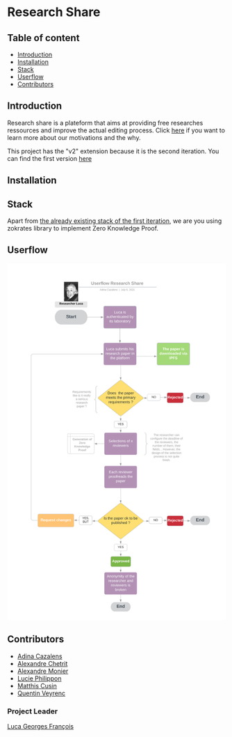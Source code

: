 # Research Share

## Table of content

* [Introduction](https://www.github.com/PoCInnovation/ResearchShare-v2#Introduction)
* [Installation](https://www.github.com/PoCInnovation/ResearchShare-v2#Installation)
* [Stack](https://www.github.com/PoCInnovation/ResearchShare-v2#Stack)
* [Userflow](https://www.github.com/PoCInnovation/ResearchShare-v2#Userflow)
* [Contributors](https://www.github.com/PoCInnovation/ResearchShare-v2#Contributors)

## Introduction

Research share is a plateform that aims at providing free researches ressources and improve the actual
editing process. Click [here](https://github.com/PoCInnovation/ResearchShare/blob/master/doc/Motives.md) if you want to learn more about our motivations and the why.

This project has the "v2" extension because it is the second iteration. You can find
the first version [here](https://github.com/PoCInnovation/ResearchShare)

## Installation


## Stack

Apart from [the already existing stack of the first iteration](https://github.com/PoCInnovation/ResearchShare#stack), we are you using zokrates library to implement
Zero Knowledge Proof.

## Userflow
![](./UserflowRS.svg)

## Contributors

* [Adina Cazalens](https://github.com/NaadiQmmr)
* [Alexandre Chetrit](https://github.com/chetrit)
* [Alexandre Monier](https://github.com/ThalusA)
* [Lucie Philippon](https://github.com/Ersikan)
* [Matthis Cusin](https://github.com/Basilarc)
* [Quentin Veyrenc](https://github.com/VrncQuentin)

### Project Leader

[Luca Georges François](https://github.com/PtitLuca)
